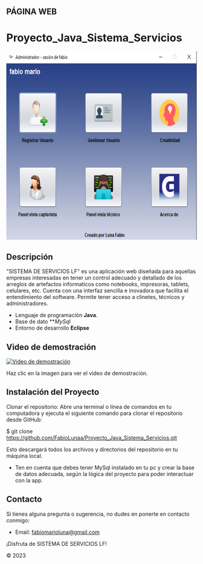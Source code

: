 ## PÁGINA WEB
# Proyecto_Java_Sistema_Servicios
<center>
  <img src="https://github.com/FabioLunaa/Proyecto_Java_Sistema_Servicios/blob/main/src/images/home.PNG?raw=true" width="600" height="500" />
</center>  

## Descripción

"SISTEMA DE SERVICIOS LF" es una aplicación web diseñada para aquellas empresas interesadas en tener un control adecuado y detallado de los arreglos de artefactos informaticos como notebooks, impresoras, tablets, celulares, etc. Cuenta con una interfaz sencilla e inovadora que facilita el entendimiento del software. Permite tener acceso a clinetes, técnicos y administradores.

- Lenguaje de programación **Java**.
- Base de dato ***MySql*
- Entorno de desarrollo **Eclipse**

## Video de demostración

[![Video de demostración]()](https://youtu.be/Tbhe-7fEFHo)

Haz clic en la imagen para ver el video de demostración.


## Instalación del Proyecto

Clonar el repositorio: Abre una terminal o línea de comandos en tu computadora y ejecuta el siguiente comando para clonar el repositorio desde GitHub:

$ git clone https://github.com/FabioLunaa/Proyecto_Java_Sistema_Servicios.git

Esto descargará todos los archivos y directorios del repositorio en tu máquina local.

- Ten en cuenta que debes tener MySql instalado en tu pc y crear la base de datos adecuada, según la lógica del proyecto para poder interactuar con la app.


## Contacto

Si tienes alguna pregunta o sugerencia, no dudes en ponerte en contacto conmigo:

- Email: fabiomarioluna@gmail.com
  
¡Disfruta de SISTEMA DE SERVICIOS LF!

© 2023 
